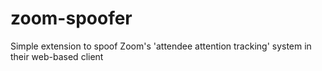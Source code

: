 # zoom-spoofer
Simple extension to spoof Zoom's 'attendee attention tracking' system in their web-based client
